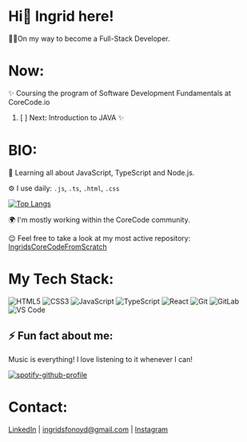 # Hi👋 Ingrid here!

👩‍💻On my way to become a Full-Stack Developer.

# Now:

✨ Coursing the program of Software Development Fundamentals at CoreCode.io

1. [ ] Next: Introduction to JAVA ✨

# BIO: 

🌱 Learning all about JavaScript, TypeScript and Node.js. 

⚙️ I use daily: ```.js```, ```.ts```, ```.html```, ```.css```

[![Top Langs](https://github-readme-stats.vercel.app/api/top-langs/?username=anuraghazra&layout=compact)](https://github.com/anuraghazra/github-readme-stats)

🌍 I'm mostly working within the CoreCode community.

😌 Feel free to take a look at my most active repository: [IngridsCoreCodeFromScratch](https://github.com/ingridsfd/IngridsCoreCodefromScratch)

# My Tech Stack:

![HTML5](https://img.shields.io/badge/-HTML5-%23E44D27?style=flat-square&logo=html5&logoColor=ffffff)
![CSS3](https://img.shields.io/badge/-CSS3-%231572B6?style=flat-square&logo=css3)
![JavaScript](https://img.shields.io/badge/-JavaScript-%23F7DF1C?style=flat-square&logo=javascript&logoColor=000000&labelColor=%23F7DF1C&color=%23FFCE5A)
![TypeScript](https://img.shields.io/badge/-TypeScript-007ACC?style=flat-square&logo=typescript&logoColor=white)
![React](https://img.shields.io/badge/-React-%23282C34?style=flat-square&logo=react)
![Git](https://img.shields.io/badge/-Git-%23F05032?style=flat-square&logo=git&logoColor=%23ffffff)
![GitLab](https://img.shields.io/badge/-GitLab-FCA121?style=flat-square&logo=gitlab)
![VS Code](https://img.shields.io/badge/-VSCode-%23007ACC?style=flat-square&logo=visual-studio-code)

## ⚡ Fun fact about me: 

Music is everything! I love listening to it whenever I can! 

[![spotify-github-profile](https://spotify-github-profile.vercel.app/api/view?uid=22ttkjhecf3die5d2cp4t563i&cover_image=true&theme=novatorem&bar_color=53b14f&bar_color_cover=false)](https://github.com/kittinan/spotify-github-profile)

# Contact:

[LinkedIn](https://www.linkedin.com/in/ingridsfd/) | ingridsfonoyd@gmail.com | [Instagram](https://www.instagram.com/ingridsfonoy/)
